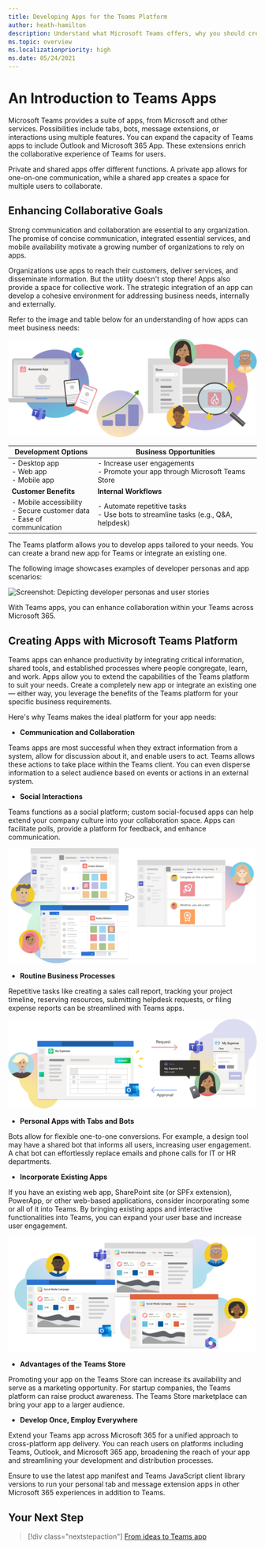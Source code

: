 ```yaml
---
title: Developing Apps for the Teams Platform
author: heath-hamilton
description: Understand what Microsoft Teams offers, why you should create apps on the Teams platform, and how Teams apps can meet business needs.
ms.topic: overview
ms.localizationpriority: high
ms.date: 05/24/2021
---
```


# An Introduction to Teams Apps

Microsoft Teams provides a suite of apps, from Microsoft and other services. Possibilities include tabs, bots, message extensions, or interactions using multiple features. You can expand the capacity of Teams apps to include Outlook and Microsoft 365 App. These extensions enrich the collaborative experience of Teams for users.

Private and shared apps offer different functions. A private app allows for one-on-one communication, while a shared app creates a space for multiple users to collaborate.

## Enhancing Collaborative Goals

Strong communication and collaboration are essential to any organization. The promise of concise communication, integrated essential services, and mobile availability motivate a growing number of organizations to rely on apps. 

Organizations use apps to reach their customers, deliver services, and disseminate information. But the utility doesn't stop there! Apps also provide a space for collective work. The strategic integration of an app can develop a cohesive environment for addressing business needs, internally and externally.

Refer to the image and table below for an understanding of how apps can meet business needs:

![Screenshot: The advantages of building Teams app](../msteams-platform/assets/images/overview/why-teams-apps.png)

| **Development Options** | **Business Opportunities** |
| --- | --- |
| - Desktop app <br> - Web app <br> - Mobile app | - Increase user engagements <br> - Promote your app through Microsoft Teams Store |
| **Customer Benefits** | **Internal Workflows** |
| - Mobile accessibility <br> - Secure customer data <br> - Ease of communication | - Automate repetitive tasks <br> - Use bots to streamline tasks (e.g., Q&A, helpdesk) |

The Teams platform allows you to develop apps tailored to your needs. You can create a brand new app for Teams or integrate an existing one.

The following image showcases examples of developer personas and app scenarios:

![Screenshot: Depicting developer personas and user stories](assets/images/overview/dev-persona.png)

With Teams apps, you can enhance collaboration within your Teams across Microsoft 365.

## Creating Apps with Microsoft Teams Platform

Teams apps can enhance productivity by integrating critical information, shared tools, and established processes where people congregate, learn, and work. Apps allow you to extend the capabilities of the Teams platform to suit your needs. Create a completely new app or integrate an existing one — either way, you leverage the benefits of the Teams platform for your specific business requirements.

Here's why Teams makes the ideal platform for your app needs:

* **Communication and Collaboration**

Teams apps are most successful when they extract information from a system, allow for discussion about it, and enable users to act. Teams allows these actions to take place within the Teams client. You can even disperse information to a select audience based on events or actions in an external system.

* **Social Interactions**

Teams functions as a social platform; custom social-focused apps can help extend your company culture into your collaboration space. Apps can facilitate polls, provide a platform for feedback, and enhance communication.

![Screenshot: Utilising Teams app to cultivate team spirit](../msteams-platform/assets/images/overview/scenario-social.png)

* **Routine Business Processes**

Repetitive tasks like creating a sales call report, tracking your project timeline, reserving resources, submitting helpdesk requests, or filing expense reports can be streamlined with Teams apps.

![Screenshot: Teams app for internal usage](../msteams-platform/assets/images/overview/scenario-approval-flow.png)

* **Personal Apps with Tabs and Bots**

Bots allow for flexible one-to-one conversions. For example, a design tool may have a shared bot that informs all users, increasing user engagement. A chat bot can effortlessly replace emails and phone calls for IT or HR departments.

* **Incorporate Existing Apps**

If you have an existing web app, SharePoint site (or SPFx extension), PowerApp, or other web-based applications, consider incorporating some or all of it into Teams. By bringing existing apps and interactive functionalities into Teams, you can expand your user base and increase user engagement.

![Screenshot: SharePoint site ported as a Teams tab](../msteams-platform/assets/images/overview/scenario-dashboard.png)

* **Advantages of the Teams Store**

Promoting your app on the Teams Store can increase its availability and serve as a marketing opportunity. For startup companies, the Teams platform can raise product awareness. The Teams Store marketplace can bring your app to a larger audience.

* **Develop Once, Employ Everywhere**

Extend your Teams app across Microsoft 365 for a unified approach to cross-platform app delivery. You can reach users on platforms including Teams, Outlook, and Microsoft 365 app, broadening the reach of your app and streamlining your development and distribution processes.

Ensure to use the latest app manifest and Teams JavaScript client library versions to run your personal tab and message extension apps in other Microsoft 365 experiences in addition to Teams.

## Your Next Step

> [!div class="nextstepaction"]
> [From ideas to Teams app](overview-story.md)
